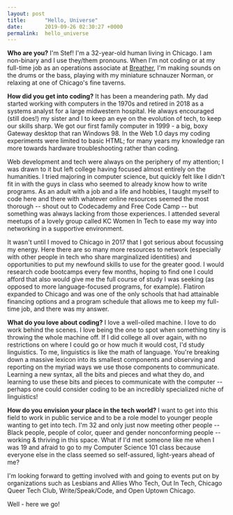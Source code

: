 ```yaml
---
layout: post
title:      "Hello, Universe"
date:       2019-09-26 02:30:27 +0000
permalink:  hello_universe
---
```



**Who are you?**
I'm Stef! I'm a 32-year-old human living in Chicago. I am non-binary and I use they/them pronouns. When I'm not coding or at my full-time job as an operations associate at [Breather](http://breather.com), I'm making sounds on the drums or the bass, playing with my miniature schnauzer Norman, or relaxing at one of Chicago's fine taverns.

**How did you get into coding?**
It has been a meandering path. My dad started working with computers in the 1970s and retired in 2018 as a systems analyst for a large midwestern hospital. He always encouraged (still does!) my sister and I to keep an eye on the evolution of tech, to keep our skills sharp. We got our first family computer in 1999 - a big, boxy Gateway desktop that ran Windows 98. In the Web 1.0 days my coding experiments were limited to basic HTML; for many years my knowledge ran more towards hardware troubleshooting rather than coding. 

Web development and tech were always on the periphery of my attention; I was drawn to it but left college having focused almost entirely on the humanities. I tried majoring in computer science, but quickly felt like I didn't fit in with the guys in class who seemed to already know how to write programs. As an adult with a job and a life and hobbies, I taught myself to code here and there with whatever online resources seemed the most thorough -- shout out to Codecademy and Free Code Camp -- but something was always lacking from those experiences. I attended several meetups of a lovely group called KC Women In Tech to ease my way into networking in a supportive environment.

It wasn't until I moved to Chicago in 2017 that I got serious about focussing my energy. Here there are so many more resources to network (especially with other people in tech who share marginalized identities) and opportunities to put my newfound skills to use for the greater good. I would research code bootcamps every few months, hoping to find one I could afford that also would give me the full course of study I was seeking (as opposed to more language-focused programs, for example). Flatiron expanded to Chicago and was one of the only schools that had attainable financing options and a program schedule that allows me to keep my full-time job, and there was my answer.

**What do you love about coding?**
I love a well-oiled machine. I love to do work behind the scenes. I love being the one to spot when something tiny is throwing the whole machine off. If I did college all over again, with no restrictions on where I could go or how much it would cost, I'd study linguistics. To me, linguistics is like the math of language. You're breaking down a massive lexicon into its smallest components and observing and reporting on the myriad ways we use those components to communicate. Learning a new syntax, all the bits and pieces and what they do, and learning to use these bits and pieces to communicate with the computer -- perhaps one could consider coding to be an incredibly specialized niche of linguistics!


**How do you envision your place in the tech world?**
I want to get into this field to work in public service and to be a role model to younger people wanting to get into tech. I'm 32 and only just now meeting other people -- Black people, people of color, queer and gender nonconforming people -- working & thriving in this space. What if I'd met someone like me when I was 19 and afraid to go to my Computer Science 101 class because everyone else in the class seemed so self-assured, light-years ahead of me?

I'm looking forward to getting involved with and going to events put on by organizations such as Lesbians and Allies Who Tech, Out In Tech, Chicago Queer Tech Club, Write/Speak/Code, and Open Uptown Chicago.

Well - here we go!


